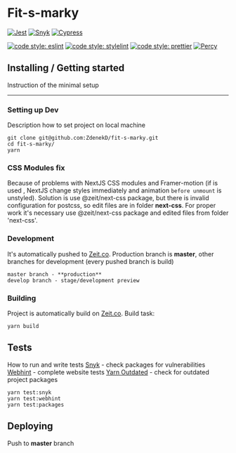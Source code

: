 # Fit-s-marky

[![Jest](https://github.com/ZdenekD/fit-s-marky/workflows/Jest/badge.svg)](https://jestjs.io/en/)
[![Snyk](https://github.com/ZdenekD/fit-s-marky/workflows/Snyk/badge.svg)](https://snyk.io)
[![Cypress](https://github.com/ZdenekD/fit-s-marky/workflows/Cypress/badge.svg)](https://www.cypress.io)

[![code style: eslint](https://img.shields.io/badge/code%20style-eslint-%23463fd4)](https://eslint.org) [![code style: stylelint](https://img.shields.io/badge/code%20style-stylelint-success)](https://stylelint.io) [![code style: prettier](https://img.shields.io/badge/code_style-prettier-ff69b4.svg?style=flat-square)](https://github.com/prettier/prettier)
[![Percy](https://percy.io/static/images/percy-badge.svg)](https://percy.io)

## Installing / Getting started

Instruction of the minimal setup

---

### Setting up Dev

Description how to set project on local machine

```
git clone git@github.com:ZdenekD/fit-s-marky.git
cd fit-s-marky/
yarn
```

### CSS Modules fix

Because of problems with NextJS CSS modules and Framer-motion (if is used <AnimatePresence exitBeforeEnter>, NextJS change styles immediately and animation `before unmount` is unstyled).
Solution is use @zeit/next-css package, but there is invalid configuration for postcss, so edit files are in folder **next-css**. For proper work it's necessary use @zeit/next-css package
and edited files from folder 'next-css'.

### Development

It's automatically pushed to [Zeit.co](https://zeit.co/dashboard). Production branch is **master**, other branches for development (every pushed branch is build)

```
master branch - **production**
develop branch - stage/development preview
```

### Building

Project is automatically build on [Zeit.co](https://zeit.co/dashboard).
Build task:

```
yarn build
```

## Tests

How to run and write tests
[Snyk](https://snyk.io) - check packages for vulnerabilities
[Webhint](https://webhint.io) - complete website tests
[Yarn Outdated](https://yarnpkg.com/lang/en/docs/cli/outdated/) - check for outdated project packages

```
yarn test:snyk
yarn test:webhint
yarn test:packages
```

## Deploying

Push to **master** branch
